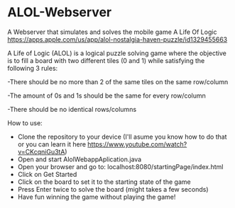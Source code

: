 # ALOL-Webserver
A Webserver that simulates and solves the mobile game A Life Of Logic https://apps.apple.com/us/app/alol-nostalgia-haven-puzzle/id1329455663

A Life of Logic (ALOL) is a logical puzzle solving game where the objective is to fill a board with two different tiles (0 and 1) while satisfying the following 3 rules:

-There should be no more than 2 of the same tiles on the same row/column

-The amount of 0s and 1s should be the same for every row/column

-There should be no identical rows/columns


How to use:
- Clone the repository to your device (I'll asume you know how to do that or you can learn it here https://www.youtube.com/watch?v=CKcqniGu3tA)
- Open and start AlolWebappAplication.java
- Open your browser and go to: localhost:8080/startingPage/index.html
- Click on Get Started
- Click on the board to set it to the starting state of the game
- Press Enter twice to solve the board (might takes a few seconds)
- Have fun winning the game without playing the game!

